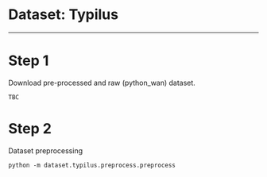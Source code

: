 # Dataset: Typilus

<hr>

# Step 1
Download pre-processed and raw (python_wan) dataset.
```shell
TBC
```

# Step 2
Dataset preprocessing
```shell
python -m dataset.typilus.preprocess.preprocess
```
